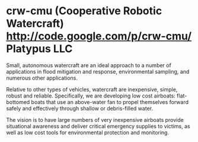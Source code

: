 crw-cmu
(Cooperative Robotic Watercraft)
http://code.google.com/p/crw-cmu/
Platypus LLC
=======

Small, autonomous watercraft are an ideal approach to a number of applications in flood mitigation and response, environmental sampling, and numerous other applications.

Relative to other types of vehicles, watercraft are inexpensive, simple, robust and reliable. Specifically, we are developing low cost airboats: flat-bottomed boats that use an above-water fan to propel themselves forward safely and effectively through shallow or debris-filled water.

The vision is to have large numbers of very inexpensive airboats provide situational awareness and deliver critical emergency supplies to victims, as well as low cost tools for environmental protection and monitoring. 
